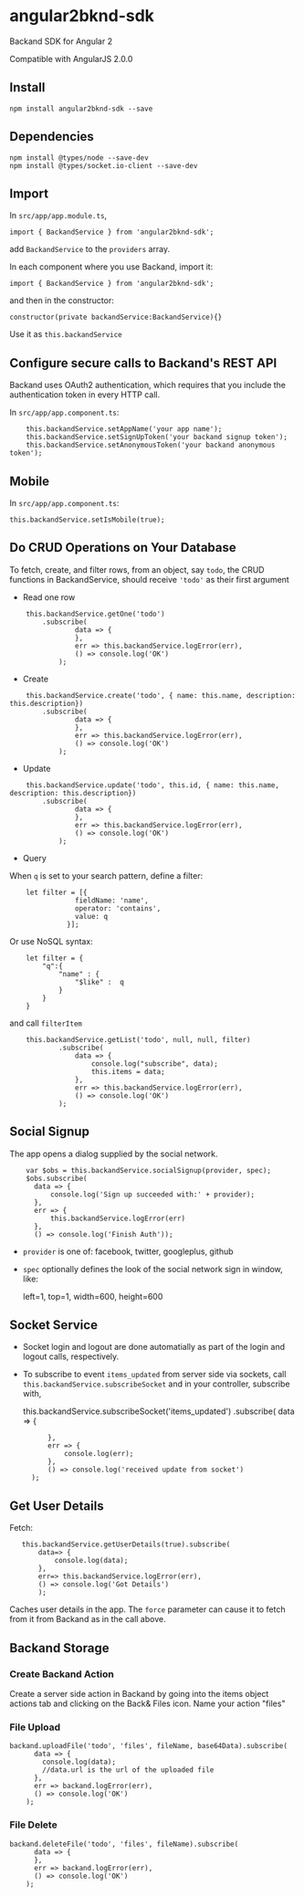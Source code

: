 # angular2bknd-sdk

Backand SDK for Angular 2 

Compatible with AngularJS 2.0.0

## Install

    npm install angular2bknd-sdk --save

## Dependencies

    npm install @types/node --save-dev 
    npm install @types/socket.io-client --save-dev 

## Import

In `src/app/app.module.ts`,

    import { BackandService } from 'angular2bknd-sdk';

add `BackandService` to the `providers` array.

In each component where you use Backand, import it:

    import { BackandService } from 'angular2bknd-sdk';

and then in the constructor:

    constructor(private backandService:BackandService){}

Use it as `this.backandService`

## Configure secure calls to Backand's REST API

Backand uses OAuth2 authentication, which requires that you include the authentication token in every HTTP call.

In `src/app/app.component.ts`:
    
        this.backandService.setAppName('your app name');
        this.backandService.setSignUpToken('your backand signup token');
        this.backandService.setAnonymousToken('your backand anonymous token');

## Mobile

In `src/app/app.component.ts`:

    this.backandService.setIsMobile(true);

## Do CRUD Operations on Your Database

To fetch, create, and filter rows, from an object, say `todo`, the CRUD functions in BackandService, should receive `'todo'` as their first argument

* Read one row

```
    this.backandService.getOne('todo')
        .subscribe(
                data => {
                },
                err => this.backandService.logError(err),
                () => console.log('OK')
            );
```

* Create

```
    this.backandService.create('todo', { name: this.name, description: this.description})
        .subscribe(
                data => {
                },
                err => this.backandService.logError(err),
                () => console.log('OK')
            );
```

* Update

```
    this.backandService.update('todo', this.id, { name: this.name, description: this.description})
        .subscribe(
                data => {
                },
                err => this.backandService.logError(err),
                () => console.log('OK')
            );
```

* Query

When `q` is set to your search pattern, define a filter:

```
    let filter = [{
                fieldName: 'name',
                operator: 'contains',
                value: q
              }];
```

Or use NoSQL syntax:

```
    let filter = {
        "q":{
            "name" : { 
                "$like" :  q
            }
        }
    }

```

and call `filterItem` 

```
    this.backandService.getList('todo', null, null, filter)
            .subscribe(
                data => {
                    console.log("subscribe", data);
                    this.items = data;
                },
                err => this.backandService.logError(err),
                () => console.log('OK')
            );
```

## Social Signup 

The app opens a dialog supplied by the social network. 

```
    var $obs = this.backandService.socialSignup(provider, spec);
    $obs.subscribe(                
      data => {
          console.log('Sign up succeeded with:' + provider);           
      },
      err => {
          this.backandService.logError(err)
      },
      () => console.log('Finish Auth'));
```

* `provider` is one of: facebook, twitter, googleplus, github
* `spec` optionally defines the look of the social network sign in window, like:

     left=1, top=1, width=600, height=600


## Socket Service
  
* Socket login and logout are done automatially as part of the login and logout calls, respectively.

* To subscribe to event `items_updated` from server side via sockets, 
call `this.backandService.subscribeSocket` and in your controller, subscribe with,

    this.backandService.subscribeSocket('items_updated')
      .subscribe(
            data => {
             
            },
            err => {
                console.log(err);
            },
            () => console.log('received update from socket')
        );

## Get User Details

Fetch:

       this.backandService.getUserDetails(true).subscribe(
           data=> {
               console.log(data);
           },
           err=> this.backandService.logError(err),
           () => console.log('Got Details')
           );

Caches user details in the app. The `force` parameter can cause it to fetch from it from Backand as in the call above.

## Backand Storage

### Create Backand Action

Create a server side action in Backand by going into the items object actions tab and clicking on the Back& Files icon. Name your action "files"

### File Upload

    backand.uploadFile('todo', 'files', fileName, base64Data).subscribe(
          data => { 
            console.log(data);
            //data.url is the url of the uploaded file
          }, 
          err => backand.logError(err),
          () => console.log('OK')
        );

### File Delete

    backand.deleteFile('todo', 'files', fileName).subscribe(
          data => { 
          }, 
          err => backand.logError(err),
          () => console.log('OK')
        );
